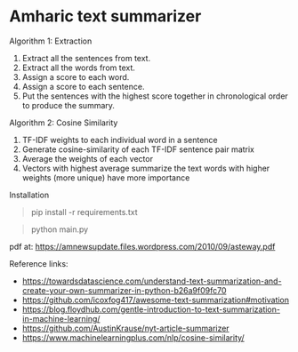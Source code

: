 # Amharic text summarizer



Algorithm 1: Extraction
1. Extract all the sentences from text.
2. Extract all the words from text.
3. Assign a score to each word.
4. Assign a score to each sentence.
5. Put the sentences with the highest score together in chronological order to produce the summary.

Algorithm 2: Cosine Similarity
1. TF-IDF weights to each individual word in a sentence
2. Generate cosine-similarity of each TF-IDF sentence pair matrix
3. Average the weights of each vector
4. Vectors with highest average summarize the text
words with higher weights (more unique) have more importance



Installation 

>pip install -r requirements.txt

>python main.py


pdf at: https://amnewsupdate.files.wordpress.com/2010/09/asteway.pdf


Reference links: <br/>
- https://towardsdatascience.com/understand-text-summarization-and-create-your-own-summarizer-in-python-b26a9f09fc70
- https://github.com/icoxfog417/awesome-text-summarization#motivation
- https://blog.floydhub.com/gentle-introduction-to-text-summarization-in-machine-learning/
- https://github.com/AustinKrause/nyt-article-summarizer
- https://www.machinelearningplus.com/nlp/cosine-similarity/

